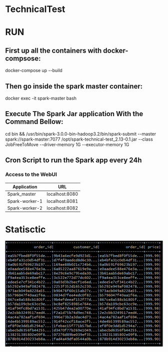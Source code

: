 # TechnicalTest

# RUN

## First up all the containers with docker-compsose: 

docker-compose up --build
## Then go inside the spark master container:
docker exec -it spark-master bash
## Execute The Spark Jar application With the Command Bellow:

cd bin && /usr/bin/spark-3.0.0-bin-hadoop3.2/bin/spark-submit --master spark://spark-master:7077 /opt/spark-technical-test_2.13-0.1.jar --class JobFreeToMove --driver-memory 1G --executor-memory 1G
## Cron Script to run the Spark app every 24h

### Access to the WebUI

| Application     | URL                                      
| --------------- | ----------------------------------------
| Spark_master    | localhost:8080                           
| Spark-worker-1  | localhost:8081                        
| Spark-worker-2  | localhost:8082                      



# Statisctic

<p align="center"><img src="images/BestCustumer.PNG"></p>



